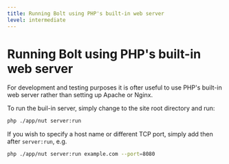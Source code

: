 ```yaml
---
title: Running Bolt using PHP's built-in web server
level: intermediate
---
```

Running Bolt using PHP's built-in web server
============================================

For development and testing purposes it is ofter useful to use PHP's built-in
web server rather than setting up Apache or Nginx.


To run the buil-in server, simply change to the site root directory and run:

```bash
php ./app/nut server:run
```

If you wish to specify a host name or different TCP port, simply add then after
`server:run`, e.g.


```bash
php ./app/nut server:run example.com --port=8080
```

